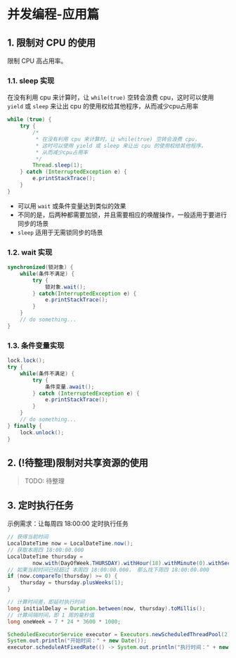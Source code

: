# 并发编程-应用篇

## 1. 限制对 CPU 的使用

限制 CPU 高占用率。

### 1.1. sleep 实现

在没有利用 cpu 来计算时，让 `while(true)` 空转会浪费 cpu，这时可以使用 `yield` 或 `sleep` 来让出 cpu 的使用权给其他程序，从而减少cpu占用率

```java
while (true) {
    try {
        /*
         * 在没有利用 cpu 来计算时，让 while(true) 空转会浪费 cpu，
         * 这时可以使用 yield 或 sleep 来让出 cpu 的使用权给其他程序，
         * 从而减少cpu占用率
         */
        Thread.sleep(1);
    } catch (InterruptedException e) {
        e.printStackTrace();
    }
}
```

- 可以用 `wait` 或条件变量达到类似的效果
- 不同的是，后两种都需要加锁，并且需要相应的唤醒操作，一般适用于要进行同步的场景
- `sleep` 适用于无需锁同步的场景

### 1.2. wait 实现

```java
synchronized(锁对象) {
    while(条件不满足) {
        try {
            锁对象.wait();
        } catch(InterruptedException e) {
            e.printStackTrace();
        }
    }
    // do something...
}
```

### 1.3. 条件变量实现

```java
lock.lock();
try {
    while(条件不满足) {
        try {
            条件变量.await();
        } catch (InterruptedException e) {
            e.printStackTrace();
        }
    }
    // do something...
} finally {
    lock.unlock();
}
```

## 2. (!待整理)限制对共享资源的使用

> TODO: 待整理

## 3. 定时执行任务

示例需求：让每周四 18:00:00 定时执行任务

```java
// 获得当前时间
LocalDateTime now = LocalDateTime.now();
// 获取本周四 18:00:00.000
LocalDateTime thursday =
        now.with(DayOfWeek.THURSDAY).withHour(18).withMinute(0).withSecond(0).withNano(0);
// 如果当前时间已经超过 本周四 18:00:00.000， 那么找下周四 18:00:00.000
if (now.compareTo(thursday) >= 0) {
    thursday = thursday.plusWeeks(1);
}

// 计算时间差，即延时执行时间
long initialDelay = Duration.between(now, thursday).toMillis();
// 计算间隔时间，即 1 周的毫秒值
long oneWeek = 7 * 24 * 3600 * 1000;

ScheduledExecutorService executor = Executors.newScheduledThreadPool(2);
System.out.println("开始时间：" + new Date());
executor.scheduleAtFixedRate(() -> System.out.println("执行时间：" + new Date()), initialDelay, oneWeek, TimeUnit.MILLISECONDS);
```

